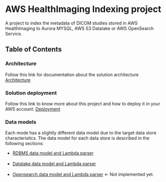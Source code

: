 
# AWS HealthImaging Indexing project

A project to index the metadata of DICOM studies stored in AWS HealthImaging to Aurora MYSQL, AWS S3 Datalake or AWS OpenSearch Service.


## Table of Contents

### Architecture
Follow this link for documentation about the solution architecture [Architecture](./doc/architecture/README.md)

### Solution deployment
Follow this link to know more about this project and how to deploy it in your AWS account: [Deployment](./doc/deployment/README.md)

### Data models
Each mode has a slightly different data model due to the target data store characterisitcs. The data model for each data store is described in the following sections:<br />
- [RDBMS data model and Lambda parser](./doc/data_models/rdbms/README.md)<br /><br />
- [Datalake data model and Lambda parser](./doc/data_models/datalake/README.md)<br /><br />
- [Opensearch data model and Lambda parser](./doc/data_models/opensearch/README.md) <- Not implemented yet.<br /><br />




